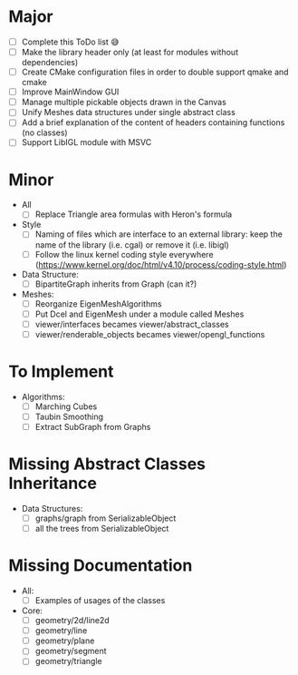 # Major
- [ ] Complete this ToDo list :sweat_smile:
- [ ] Make the library header only (at least for modules without dependencies)
- [ ] Create CMake configuration files in order to double support qmake and cmake
- [ ] Improve MainWindow GUI
- [ ] Manage multiple pickable objects drawn in the Canvas
- [ ] Unify Meshes data structures under single abstract class
- [ ] Add a brief explanation of the content of headers containing functions (no classes)
- [ ] Support LibIGL module with MSVC

# Minor
- All
  - [ ] Replace Triangle area formulas with Heron's formula
- Style
  - [ ] Naming of files which are interface to an external library: keep the name of the library (i.e. cgal) or remove it (i.e. libigl)
  - [ ] Follow the linux kernel coding style everywhere (https://www.kernel.org/doc/html/v4.10/process/coding-style.html)
- Data Structure:
  - [ ] BipartiteGraph inherits from Graph (can it?)
- Meshes:
  - [ ] Reorganize EigenMeshAlgorithms
  - [ ] Put Dcel and EigenMesh under a module called Meshes
  - [ ] viewer/interfaces becames viewer/abstract_classes
  - [ ] viewer/renderable_objects becames viewer/opengl_functions

# To Implement
- Algorithms:
  - [ ] Marching Cubes
  - [ ] Taubin Smoothing
  - [ ] Extract SubGraph from Graphs

# Missing Abstract Classes Inheritance
- Data Structures:
  - [ ] graphs/graph from SerializableObject
  - [ ] all the trees from SerializableObject

# Missing Documentation
- All:
  - [ ] Examples of usages of the classes
- Core:
  - [ ] geometry/2d/line2d
  - [ ] geometry/line
  - [ ] geometry/plane
  - [ ] geometry/segment
  - [ ] geometry/triangle
